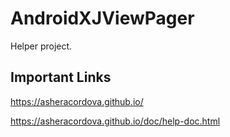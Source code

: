# AndroidXJViewPager
Helper project.

## Important Links
https://asheracordova.github.io/

https://asheracordova.github.io/doc/help-doc.html
